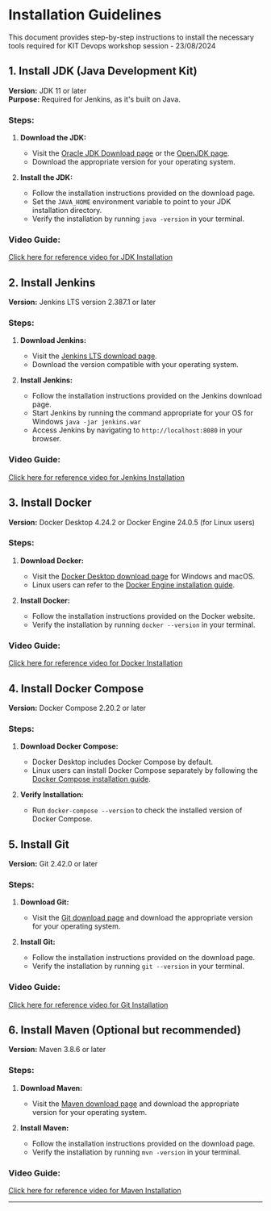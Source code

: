 # Installation Guidelines

This document provides step-by-step instructions to install the necessary tools required for KIT Devops workshop session - 23/08/2024

## 1. Install JDK (Java Development Kit)
**Version:** JDK 11 or later  
**Purpose:** Required for Jenkins, as it's built on Java.

### Steps:
1. **Download the JDK:**
   - Visit the [Oracle JDK Download page](https://www.oracle.com/java/technologies/javase-jdk11-downloads.html) or the [OpenJDK page](https://openjdk.java.net/install/).
   - Download the appropriate version for your operating system.

2. **Install the JDK:**
   - Follow the installation instructions provided on the download page.
   - Set the `JAVA_HOME` environment variable to point to your JDK installation directory.
   - Verify the installation by running `java -version` in your terminal.

### Video Guide:
[Click here for reference video for JDK Installation](https://www.youtube.com/watch?v=5LlfwQ4xzXc)

## 2. Install Jenkins
**Version:** Jenkins LTS version 2.387.1 or later

### Steps:
1. **Download Jenkins:**
   - Visit the [Jenkins LTS download page](https://www.jenkins.io/download/lts/).
   - Download the version compatible with your operating system.

2. **Install Jenkins:**
   - Follow the installation instructions provided on the Jenkins download page.
   - Start Jenkins by running the command appropriate for your OS for Windows ```java -jar jenkins.war```
   - Access Jenkins by navigating to `http://localhost:8080` in your browser.

### Video Guide:
[Click here for reference video for Jenkins Installation](https://www.youtube.com/watch?v=Zdxko2bPAAw&t=499s)

## 3. Install Docker
**Version:** Docker Desktop 4.24.2 or Docker Engine 24.0.5 (for Linux users)

### Steps:
1. **Download Docker:**
   - Visit the [Docker Desktop download page](https://www.docker.com/products/docker-desktop) for Windows and macOS.
   - Linux users can refer to the [Docker Engine installation guide](https://docs.docker.com/engine/install/).

2. **Install Docker:**
   - Follow the installation instructions provided on the Docker website.
   - Verify the installation by running `docker --version` in your terminal.

### Video Guide:
[Click here for reference video for Docker Installation](https://www.youtube.com/watch?v=ZyBBv1JmnWQ)

## 4. Install Docker Compose
**Version:** Docker Compose 2.20.2 or later

### Steps:
1. **Download Docker Compose:**
   - Docker Desktop includes Docker Compose by default.
   - Linux users can install Docker Compose separately by following the [Docker Compose installation guide](https://docs.docker.com/compose/install/).

2. **Verify Installation:**
   - Run `docker-compose --version` to check the installed version of Docker Compose.

## 5. Install Git
**Version:** Git 2.42.0 or later

### Steps:
1. **Download Git:**
   - Visit the [Git download page](https://git-scm.com/downloads) and download the appropriate version for your operating system.

2. **Install Git:**
   - Follow the installation instructions provided on the download page.
   - Verify the installation by running `git --version` in your terminal.

### Video Guide:
[Click here for reference video for Git Installation](https://www.youtube.com/watch?v=JgOs70Y7jew)

## 6. Install Maven (Optional but recommended)
**Version:** Maven 3.8.6 or later

### Steps:
1. **Download Maven:**
   - Visit the [Maven download page](https://maven.apache.org/download.cgi) and download the appropriate version for your operating system.

2. **Install Maven:**
   - Follow the installation instructions provided on the download page.
   - Verify the installation by running `mvn -version` in your terminal.

### Video Guide:
[Click here for reference video for Maven Installation](https://www.youtube.com/watch?v=XEphzGQz-nI)

---